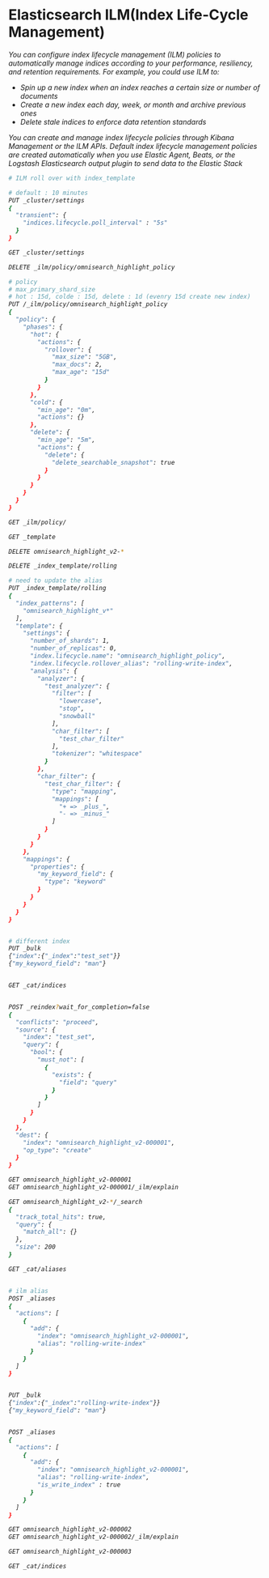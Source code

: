 # Elasticsearch ILM(Index Life-Cycle Management)

<i>You can configure index lifecycle management (ILM) policies to automatically manage indices according to your performance, resiliency, and retention requirements. For example, you could use ILM to:
- Spin up a new index when an index reaches a certain size or number of documents
- Create a new index each day, week, or month and archive previous ones
- Delete stale indices to enforce data retention standards

You can create and manage index lifecycle policies through Kibana Management or the ILM APIs. Default index lifecycle management policies are created automatically when you use Elastic Agent, Beats, or the Logstash Elasticsearch output plugin to send data to the Elastic Stack


```bash
# ILM roll over with index_template

# default : 10 minutes
PUT _cluster/settings
{
  "transient": {
    "indices.lifecycle.poll_interval" : "5s"
  }
}

GET _cluster/settings

DELETE _ilm/policy/omnisearch_highlight_policy

# policy
# max_primary_shard_size
# hot : 15d, colde : 15d, delete : 1d (evenry 15d create new index)
PUT /_ilm/policy/omnisearch_highlight_policy
{
  "policy": {
    "phases": {
      "hot": {
        "actions": {
          "rollover": {
            "max_size": "5GB",
            "max_docs": 2,
            "max_age": "15d"
          }
        }
      },
      "cold": {
        "min_age": "0m",
        "actions": {}
      },
      "delete": {
        "min_age": "5m",
        "actions": {
          "delete": {
            "delete_searchable_snapshot": true
          }
        }
      }
    }
  }
}

GET _ilm/policy/

GET _template

DELETE omnisearch_highlight_v2-*

DELETE _index_template/rolling

# need to update the alias
PUT _index_template/rolling
{
  "index_patterns": [
    "omnisearch_highlight_v*"
  ],
  "template": {
    "settings": {
      "number_of_shards": 1,
      "number_of_replicas": 0,
      "index.lifecycle.name": "omnisearch_highlight_policy",
      "index.lifecycle.rollover_alias": "rolling-write-index",
      "analysis": {
        "analyzer": {
          "test_analyzer": {
            "filter": [
              "lowercase",
              "stop",
              "snowball"
            ],
            "char_filter": [
              "test_char_filter"
            ],
            "tokenizer": "whitespace"
          }
        },
        "char_filter": {
          "test_char_filter": {
            "type": "mapping",
            "mappings": [
              "+ => _plus_",
              "- => _minus_"
            ]
          }
        }
      }
    },
    "mappings": {
      "properties": {
        "my_keyword_field": {
          "type": "keyword"
        }
      }
    }
  }
}


# different index
PUT _bulk
{"index":{"_index":"test_set"}}
{"my_keyword_field": "man"}


GET _cat/indices


POST _reindex?wait_for_completion=false
{
  "conflicts": "proceed",
  "source": {
    "index": "test_set",
    "query": {
      "bool": {
        "must_not": [
          {
            "exists": {
              "field": "query"
            }
          }
        ]
      }
    }
  },
  "dest": {
    "index": "omnisearch_highlight_v2-000001",
    "op_type": "create"
  }
}

GET omnisearch_highlight_v2-000001
GET omnisearch_highlight_v2-000001/_ilm/explain

GET omnisearch_highlight_v2-*/_search
{
  "track_total_hits": true, 
  "query": {
    "match_all": {}
  },
  "size": 200
}

GET _cat/aliases


# ilm alias
POST _aliases
{
  "actions": [
    {
      "add": {
        "index": "omnisearch_highlight_v2-000001",
        "alias": "rolling-write-index"
      }
    }
  ]
}


PUT _bulk
{"index":{"_index":"rolling-write-index"}}
{"my_keyword_field": "man"}


POST _aliases
{
  "actions": [
    {
      "add": {
        "index": "omnisearch_highlight_v2-000001",
        "alias": "rolling-write-index",
        "is_write_index" : true
      }
    }
  ]
}

GET omnisearch_highlight_v2-000002
GET omnisearch_highlight_v2-000002/_ilm/explain

GET omnisearch_highlight_v2-000003

GET _cat/indices

```